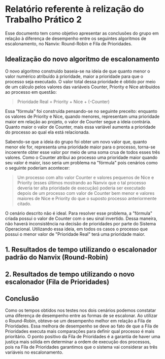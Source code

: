 # Relatório referente à relização do Trabalho Prático 2

Esse documento tem como objetivo apresentar as conclusões do grupo em relação à diferença de desempenho entre os seguintes algoritmos de escalonamento, no Nanvix: Round-Robin e Fila de Prioridades.

## Idealização do novo algoritmo de escalonamento

O novo algoritmo construído baseia-se na ideia de que quanto menor o valor numérico atribuído à prioridade, maior a prioridade para que o processo seja executado. O valor total dessa prioridade é obtido por meio de um cálculo pelos valores das variáveis Counter, Priority e Nice atribuídos ao processo em questão:

> Prioridade Real = Priority + Nice + (-Counter)

Essa "fórmula" foi construída pensando-se no seguinte preceito: enquanto os valores de Priority e Nice, quando menores, representam uma prioridade maior em relação ao projeto, o valor de Counter segue a ideia contrária. Quanto maior o valor de Counter, mais essa variável aumenta a prioridade do processo ao qual ela está relacionada.

Sabendo-se que a ideia do grupo foi obter um novo valor que, quanto menor ele for, representa uma prioridade maior para o processo, torna-se incoerente obter esse valor por meio de uma soma crua de todos esses três valores. Como o Counter atribui ao processo uma prioridade maior quando seu valor é maior, isso seria um problema na "fórmula" pois cenários como o seguinte poderiam acontecer: 

> Um processo com alto valor Counter e valores pequenos de Nice e Priority (esses últimos mostrando ao Nanvix que o tal processo deveria ter alta prioridade de execução) poderia ser executado depois de um processo com valor de Counter bem menor e valores maiores de Nice e Priority do que o suposto processo anteriormente citado.

O cenário descrito não é ideal. Para resolver esse problema, a "fórmula" criada possui o valor de Counter com o seu sinal invertido. Dessa maneira, não haverá inconsistência na decisão de prioridades por parte do Sistema Operacional. Utilizando essa ideia, em todos os casos   o processo que possui o menor valor de "Prioridade Real" terá uma prioridade maior.

## 1. Resultados de tempo utilizando o escalonador padrão do Nanvix (Round-Robin)



## 2. Resultados de tempo utilizando o novo escalonador (Fila de Prioridades)

## Conclusão

Como os tempos obtidos nos testes nos dois cenários podemos constatar uma diferença de desempenho entre as formas de se escalonar. Ao utilizar o Round-Robin, obteve-se um desempenho melhor em relação a Fila de Prioridades. Essa melhora de desempenho se deve ao fato de que a Fila de Prioridades executa mais comparações para definir qual processo é mais prioritário. O ponto positivo da Fila de Prioridades é a garantia de haver uma justiça mais sólida em determinar a ordem de execução dos processos, pois na Fila de Prioridades garantimos que o sistema vai considerar as três variáveis no escalonamento. 

